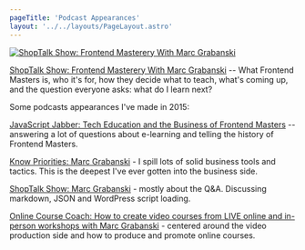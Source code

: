 ```yaml
---
pageTitle: 'Podcast Appearances'
layout: '../../layouts/PageLayout.astro'
---
```


[![ShopTalk Show: Frontend Masterery With Marc Grabanski](../Podcasts.shoptalk-podcast.png)](https://shoptalkshow.com/408/)

[ShopTalk Show: Frontend Masterery With Marc Grabanski](https://shoptalkshow.com/408/) -- What Frontend Masters is, who it's for, how they decide what to teach, what's coming up, and the question everyone asks: what do I learn next?

Some podcasts appearances I've made in 2015:

[JavaScript Jabber: Tech Education and the Business of Frontend Masters](https://devchat.tv/js-jabber/178-jsj-tech-education-and-the-business-of-running-front-end-masters-with-marc-grabanski) -- answering a lot of questions about e-learning and telling the history of Frontend Masters.

[Know Priorities: Marc Grabanski](http://talkabout.knowpriorities.com/3) - I spill lots of solid business tools and tactics. This is the deepest I've ever gotten into the business side.

[ShopTalk Show: Marc Grabanski](http://shoptalkshow.com/episodes/134-marc-grabanski/) - mostly about the Q&A. Discussing markdown, JSON and WordPress script loading.

[Online Course Coach: How to create video courses from LIVE online and in-person workshops with Marc Grabanski](http://www.truefocusmedia.com/how-to-create-video-courses-from-live-online-and-in-person-workshops-marc-grabanski/) - centered around the video production side and how to produce and promote online courses.
